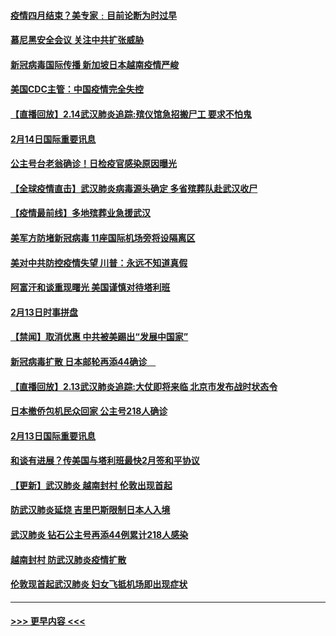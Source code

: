 #### [疫情四月结束？美专家﹕目前论断为时过早](../pages/prog202/a102777248.md?t=02150433) 
#### [慕尼黑安全会议 关注中共扩张威胁](../pages/prog202/a102777254.md?t=02150433) 
#### [新冠病毒国际传播 新加坡日本越南疫情严峻](../pages/prog202/a102777245.md?t=02150433) 
#### [美国CDC主管：中国疫情完全失控](../pages/prog202/a102777236.md?t=02150433) 
#### [【直播回放】2.14武汉肺炎追踪:殡仪馆急招搬尸工 要求不怕鬼](../pages/prog202/a102777141.md?t=02150433) 
#### [2月14日国际重要讯息](../pages/prog202/a102777073.md?t=02150433) 
#### [公主号台老翁确诊！日检疫官感染原因曝光](../pages/prog202/a102777075.md?t=02150433) 
#### [【全球疫情直击】武汉肺炎病毒源头确定 多省殡葬队赴武汉收尸](../pages/prog202/a102777026.md?t=02150433) 
#### [【疫情最前线】多地殡葬业急援武汉](../pages/prog202/a102776986.md?t=02150433) 
#### [美军方防堵新冠病毒 11座国际机场旁将设隔离区](../pages/prog202/a102776870.md?t=02150433) 
#### [美对中共防控疫情失望 川普：永远不知道真假](../pages/prog202/a102776836.md?t=02150433) 
#### [阿富汗和谈重现曙光 美国谨慎对待塔利班](../pages/prog202/a102776748.md?t=02150433) 
#### [2月13日时事拼盘](../pages/prog202/a102776689.md?t=02150433) 
#### [【禁闻】取消优惠 中共被美踢出“发展中国家”](../pages/prog202/a102776670.md?t=02150433) 
#### [新冠病毒扩散 日本邮轮再添44确诊　](../pages/prog202/a102776518.md?t=02150433) 
#### [【直播回放】2.13武汉肺炎追踪:大仗即将来临 北京市发布战时状态令](../pages/prog202/a102776399.md?t=02150433) 
#### [日本撤侨包机民众回家 公主号218人确诊](../pages/prog202/a102776346.md?t=02150433) 
#### [2月13日国际重要讯息](../pages/prog202/a102776339.md?t=02150433) 
#### [和谈有进展？传美国与塔利班最快2月签和平协议](../pages/prog202/a102776291.md?t=02150433) 
#### [【更新】武汉肺炎 越南封村 伦敦出现首起](../pages/prog202/a102770740.md?t=02150433) 
#### [防武汉肺炎延烧 吉里巴斯限制日本人入境](../pages/prog202/a102776276.md?t=02150433) 
#### [武汉肺炎 钻石公主号再添44例累计218人感染](../pages/prog202/a102776089.md?t=02150433) 
#### [越南封村 防武汉肺炎疫情扩散](../pages/prog202/a102776214.md?t=02150433) 
#### [伦敦现首起武汉肺炎 妇女飞抵机场即出现症状](../pages/prog202/a102776031.md?t=02150433) 

----
#### [ >>> 更早内容 <<< ](../indexes/prog202-earlier.md)
